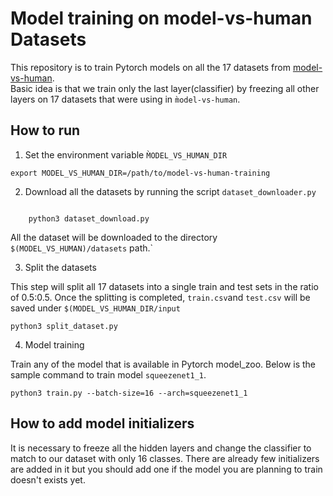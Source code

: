 # Model training on model-vs-human Datasets

This repository is to train Pytorch models on all the 17 datasets from [model-vs-human](https://github.com/bethgelab/model-vs-human).  
Basic idea is that we train only the last layer(classifier) by freezing all other layers on 17 datasets that were using in `m̀odel-vs-human`.

## How to run

1. Set the environment variable `M̀ODEL_VS_HUMAN_DIR`
```shell
export MODEL_VS_HUMAN_DIR=/path/to/model-vs-human-training
```

2. Download all the datasets by running the script `dataset_downloader.py`
```shell

    python3 dataset_download.py

```

All the dataset will be downloaded to the directory `$(MODEL_VS_HUMAN)/datasets` path.`

3. Split the datasets

This step will split all 17 datasets into a single train and test sets in the ratio of 0.5:0.5. 
Once the splitting is completed, `train.csv`and `test.csv` will be saved under `$(MODEL_VS_HUMAN_DIR/input`

```shell
python3 split_dataset.py
```
4. Model training

Train any of the model that is available in Pytorch model_zoo. Below is the sample command to train model `squeezenet1_1`. 

```shell
python3 train.py --batch-size=16 --arch=squeezenet1_1
```

## How to add model initializers

It is necessary to freeze all the hidden layers and change the classifier to match to our dataset with only 16 classes.
There are already few initializers are added in it but you should add one if the model you are planning to train doesn't exists yet.

